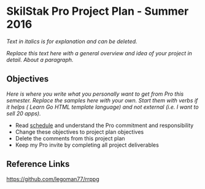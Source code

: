 # SkilStak Pro Project Plan - Summer 2016

*Text in italics is for explanation and can be deleted.*

*Replace this text here with a general overview and idea of your
project in detail. About a paragraph.*

## Objectives

*Here is where you write what you personally want to get from Pro
this semester. Replace the samples here with your own. Start them
with verbs if it helps ( Learn Go HTML template language) and not
external (i.e. I want to sell 20 apps).*

* Read [schedule][] and understand the Pro commitment and responsibility
* Change these objectives to project plan objectives
* Delete the comments from this project plan
* Keep my Pro invite by completing all project deliverables

[schedule]: schedule.md

## Reference Links

https://github.com/legoman77/rrppg
